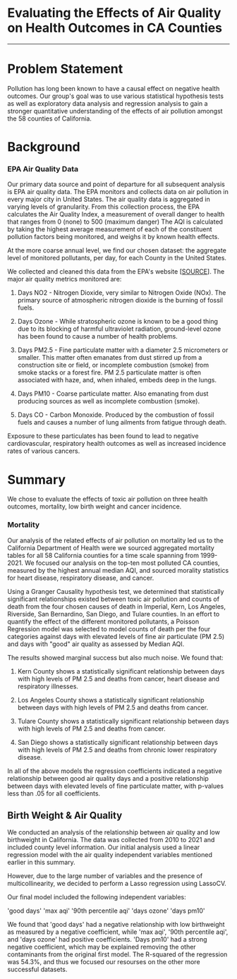 # Evaluating the Effects of Air Quality on Health Outcomes in CA Counties
---

# Problem Statement

Pollution has long been known to have a causal effect on negative health outcomes. Our group's goal was to use various statistical hypothesis tests as well as exploratory data analysis and regression analysis to gain a stronger quantitative understanding of the effects of air pollution amongst the 58 counties of California. 

# Background

### EPA Air Quality Data 

Our primary data source and point of departure for all subsequent analysis is EPA air quality data. The EPA monitors and collects data on air pollution in every major city in United States. The air quality data is aggregated in varying levels of granularity. From this collection process, the EPA calculates the Air Quality Index, a measurement of overall danger to health that ranges from 0 (none) to 500 (maximum danger) The AQI is calculated by taking the highest average measurement of each of the constituent pollution factors being monitored, and weighs it by known health effects. 

At the more coarse annual level, we find our chosen dataset: the aggregate level of monitored pollutants, per day, for each County in the United States. 

We collected and cleaned this data from the EPA's website [[SOURCE](https://aqs.epa.gov/aqsweb/airdata/download_files.html#Annual)]. The major air quality metrics monitored are:

1. Days NO2 - Nitrogen Dioxide, very similar to Nitrogen Oxide (NOx). The primary source of atmospheric nitrogen dioxide is the burning of fossil fuels. 

2. Days Ozone - While stratospheric ozone is known to be a good thing due to its blocking of harmful ultraviolet radiation, ground-level ozone has been found to cause a number of health problems. 

3. Days PM2.5 - Fine particulate matter with a diameter 2.5 micrometers or smaller. This matter often emanates from dust stirred up from a construction site or field, or incomplete combustion (smoke) from smoke stacks or a forest fire. PM 2.5 particulate matter is often associated with haze, and, when inhaled, embeds deep in the lungs. 

4. Days PM10 - Coarse particulate matter. Also emanating from dust producing sources as well as incomplete combustion (smoke).

5. Days CO - Carbon Monoxide. Produced by the combustion of fossil fuels and causes a number of lung ailments from fatigue through death.

Exposure to these particulates has been found to lead to negative cardiovascular, respiratory health outcomes as well as increased incidence rates of various cancers. 

# Summary

We chose to evaluate the effects of toxic air pollution on three health outcomes, mortality, low birth weight and cancer incidence.

### Mortality

Our analysis of the related effects of air pollution on mortality led us to the California Department of Health were we sourced aggregated mortality tables for all 58 California counties for a time scale spanning from 1999-2021. We focused our analysis on the top-ten most polluted CA counties, measured by the highest annual median AQI, and sourced morality statistics for heart disease, respiratory disease, and cancer. 

Using a Granger Causality hypothesis test, we determined that statistically significant relationships existed between toxic air pollution and counts of death from the four chosen causes of death in Imperial, Kern, Los Angeles, Riverside, San Bernardino, San Diego, and Tulare counties. In an effort to quantify the effect of the different monitored pollutants, a Poisson Regression model was selected to model counts of death per the four categories against days with elevated levels of fine air particulate (PM 2.5) and days with "good" air quality as assessed by Median AQI. 

The results showed marginal success but also much noise. We found that:

1. Kern County shows a statistically significant relationship between days with high levels of PM 2.5 and deaths from cancer, heart disease and respiratory illnesses. 

2. Los Angeles County shows a statistically significant relationship between days with high levels of PM 2.5 and deaths from cancer. 

3. Tulare County shows a statistically significant relationship between days with high levels of PM 2.5 and deaths from cancer. 

4. San Diego shows a statistically significant relationship between days with high levels of PM 2.5 and deaths from chronic lower respiratory disease. 

In all of the above models the regression coefficients indicated a negative relationship between good air quality days and a positive relationship between days with elevated levels of fine particulate matter, with p-values less than $.05$ for all coefficients. 


## Birth Weight & Air Quality

We conducted an analysis of the relationship between air quality and low birthweight in California. The data was collected from 2010 to 2021 and included county level information. Our initial analysis used a linear regression model with the air quality independent variables mentioned earlier in this summary.

However, due to the large number of variables and the presence of multicollinearity, we decided to perform a Lasso regression using LassoCV.

Our final model included the following independent variables:

'good days'
'max aqi'
'90th percentile aqi'
'days ozone'
'days pm10'

We found that 'good days' had a negative relationship with low birthweight as measured by a negative coefficient, while 'max aqi', '90th percentile aqi', and 'days ozone' had positive coefficients. 'Days pm10' had a strong negative coefficient, which may be explained removing the other contaminants from the original first model. The R-squared of the regression was 54.3%, and thus we focused our resourses on the other more successful datasets.
